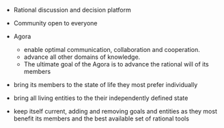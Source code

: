- Rational discussion and decision platform





- Community open to everyone
- Agora
	-	enable optimal communication, collaboration and cooperation.
	-	advance all other domains of knowledge.
	-	The ultimate goal of the Agora is to advance the rational will of its members
-	bring its members to the state of life they most prefer individually
-	bring all living entities to the their independently defined state
-	keep itself current, adding and removing goals and entities as they most benefit its members and the best available set of rational tools